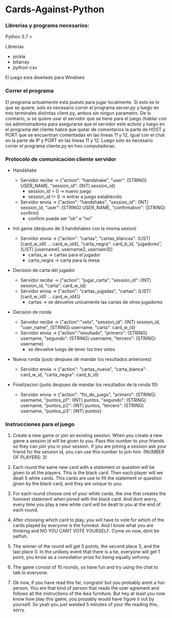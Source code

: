 # Cards-Against-Python

### Librerias y programs necesarios:
Python 3.7 <

Librerias
- pickle
- bitarray
- python-csv

El juego esta diseñado para Windows

### Correr el programa
El programa actualmente esta puesto para jugar localmente. Si esto es lo que se quiere, solo es necesario correr el programa server.py y luego en tres 
terminales distintas client.py, ambos sin ningun parametro. De lo contrario, si se quiere usar el servidor que se tiene para el juego (hablar con los administradores
para asegurarse que el servidor este activo) y luego en el programa del cliente habrá que quitar de comentarios la parte de HOST y PORT que se encuentran comentadas
en las lineas 11 y 12, igual con el chat en la parte de IP y PORT en las lineas 11 y 12. Luego solo es necesario correr el programa cliente.py en tres computadoras.

### Protocolo de comunicación cliente servidor 
- Handshake
  - Servidor recibe -> {"action": "handshake", "user": (STRING) USER_NAME, "session_id": (INT) session_id}
    - session_id = 0  -> nuevo juego
    - session_id != 0 -> entrar a juego establecido
  - Servidor envia  -> {"action": "handshake", "session_id": (INT) session_id, "user": (STRING) USER_NAME, "confirmation": (STRING) confirm}
    - confirm puede ser "ok" o "no"

- Init game (despues de  3 handshakes con la misma sesion)
  - Servidor envia  -> {"action": "cartas", "cartas_blancas": (LIST) [card_w_id0 ... card_w_id4], "carta_negra": card_b_id, "jugadores", (LIST) [username1, username2, usernam3]}
    - cartas_w -> cartas para el jugador
    - carta_negra -> carta para la mesa
    
- Decision de carta del jugador
  - Servidor recibe -> {"action": "jugar_carta", "session_id": (INT) session_id, "carta": card_w_id}
  - Servidor envia  -> {"action": "cartas_jugadas", "cartas": (LIST) [card_w_id0 ... card_w_id4]}
    - cartas -> se devuelve unicamente las cartas de otros jugadores

- Decision de ronda
  - Servidor recibe -> {"action":"voto", "session_id": (INT) session_id, "user_name", (STRING) username, "carta": card_w_id}
  - Servidor envia  -> {"action":"resultado", "primero": (STRING) username, "segundo": (STRING) username, "tercero": (STRING) username}
    - se devuelve luego de tener los tres votos

- Nueva ronda (justo despues de mandar los resultados anteriores)
  - Servidor envia  -> {"action": "cartas_nueva", "carta_blanca": card_w_id, "carta_negra": card_b_id}
    
- Finalizacion (justo despues de mandar los resultados de la ronda 10)
  - Servidor envia  -> {"action": "fin_de_juego", "primero": (STRING) username, "puntos_p1": (INT) puntos, "segundo": (STRING) username, "puntos_p2": (INT) puntos, "tercero": (STRING) username, "puntos_p3": (INT) puntos}
  
  
### Instrucciones para el juego
1. Create a new game or join an existing session. When you create a new game
a session id will be given to you. Pass this number to your friends so they 
can join you in your session. If you are joining a session ask your friend for
the session id, you can use this number to join him. (NUMBER OF PLAYERS: 3)

2. Each round the same new card with a statement or question will be given to all 
the players. This is the black card. Then each player will we dealt 5 white cards. 
This cards are use to fill the statement or question given by the black card, and
they are unique to you.

3. For each round choose one of your white cards, the one that creates the funniest
statement when joined with the black card. And dont worry, every time you play a new
white card will be dealt to you at the end of each round.

4. After choosing which card to play, you will have to vote for which of the cards 
played by everyone is the funniest. And I know what you are thinking and NO YOU CANT 
VOTE YOURSELF. Come on now, dont be selfish.

5. The winner of the round will get 5 points, the second place 3, and the last place 0.
In the unlikely event that there is a tie, everyone will get 1 point, you know as a
consolation prize for being equally unfunny.

6. The game consist of 10 rounds, so have fun and try using the chat to talk to 
everyone.

7. Ok now, if you have read this far, congrats! but you probably arent a fun person. You are
that kind of person that reads the user agrement and follows all the instructions of the
ikea furniture. But hey at least you now know how play this game, you propably would have 
figure it out by yourself. So yeah you just waisted 5 minutes of your life reading this,
sorry.
 
  
   
 
 
  
  
